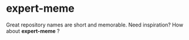 # expert-meme
Great repository names are short and memorable. Need inspiration? How about **expert-meme** ?
